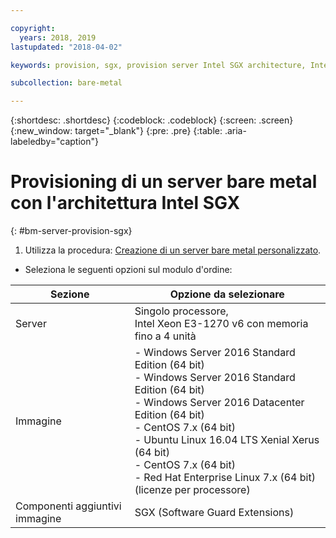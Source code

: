 ```yaml
---

copyright:
  years: 2018, 2019
lastupdated: "2018-04-02"

keywords: provision, sgx, provision server Intel SGX architecture, Intel SGX architecture

subcollection: bare-metal

---
```


{:shortdesc: .shortdesc}
{:codeblock: .codeblock}
{:screen: .screen}
{:new_window: target="_blank"}
{:pre: .pre}
{:table: .aria-labeledby="caption"}

# Provisioning di un server bare metal con l'architettura Intel SGX
{: #bm-server-provision-sgx}

1. Utilizza la procedura: [Creazione di un server bare metal personalizzato](/docs/infrastructure/bare-metal?topic=bare-metal-ordering-baremetal-server).
* Seleziona le seguenti opzioni sul modulo d'ordine:

|Sezione|Opzione da selezionare|
|------|------|
|Server|Singolo processore,<br> Intel Xeon E3-1270 v6 con memoria fino a 4 unità |
|Immagine |- Windows Server 2016 Standard Edition (64 bit)<br>- Windows Server 2016 Standard Edition (64 bit)<br> - Windows Server 2016 Datacenter Edition (64 bit) <br>- CentOS 7.x (64 bit) <br> - Ubuntu Linux 16.04 LTS Xenial Xerus (64 bit)<br>- CentOS 7.x (64 bit) <br>- Red Hat Enterprise Linux 7.x (64 bit) (licenze per processore)|
|Componenti aggiuntivi immagine |SGX (Software Guard Extensions)|
